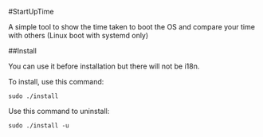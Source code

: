 #StartUpTime

A simple tool to show the time taken to boot the OS and compare your time with others (Linux boot with systemd only)

##Install

You can use it before installation but there will not be i18n.

To install, use this command:

	sudo ./install

Use this command to uninstall:

	sudo ./install -u

